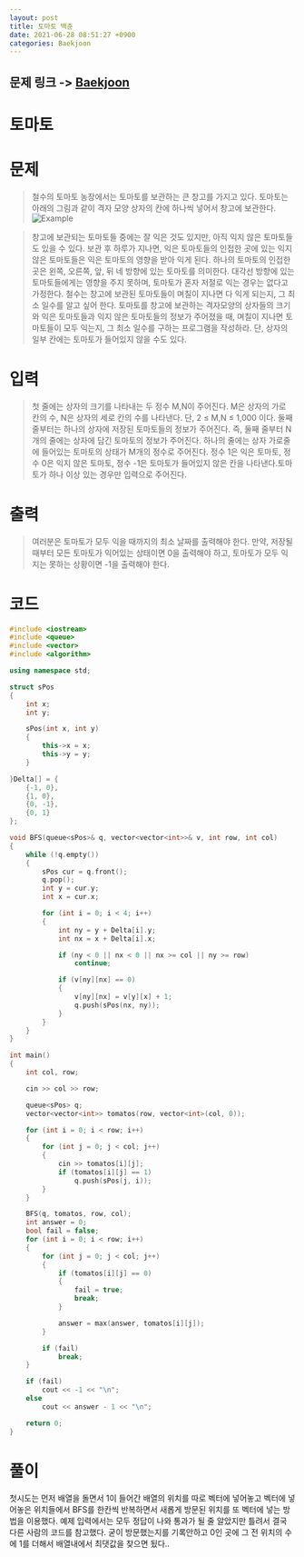 ```yaml
---
layout: post
title: 토마토 백준
date: 2021-06-28 08:51:27 +0900
categories: Baekjoon
---
```


## 문제 링크 -> [Baekjoon](https://www.acmicpc.net/problem/7576)
# 토마토

# 문제
> 철수의 토마토 농장에서는 토마토를 보관하는 큰 창고를 가지고 있다. 토마토는 아래의 그림과 같이 격자 모양 상자의 칸에 하나씩 넣어서 창고에 보관한다.
![Example](https://upload.acmicpc.net/de29c64f-dee7-4fe0-afa9-afd6fc4aad3a/-/preview/) 

> 창고에 보관되는 토마토들 중에는 잘 익은 것도 있지만, 아직 익지 않은 토마토들도 있을 수 있다. 보관 후 하루가 지나면, 익은 토마토들의 인접한 곳에 있는 익지 않은 토마토들은 익은 토마토의 영향을 받아 익게 된다. 하나의 토마토의 인접한 곳은 왼쪽, 오른쪽, 앞, 뒤 네 방향에 있는 토마토를 의미한다. 대각선 방향에 있는 토마토들에게는 영향을 주지 못하며, 토마토가 혼자 저절로 익는 경우는 없다고 가정한다. 철수는 창고에 보관된 토마토들이 며칠이 지나면 다 익게 되는지, 그 최소 일수를 알고 싶어 한다. 토마토를 창고에 보관하는 격자모양의 상자들의 크기와 익은 토마토들과 익지 않은 토마토들의 정보가 주어졌을 때, 며칠이 지나면 토마토들이 모두 익는지, 그 최소 일수를 구하는 프로그램을 작성하라. 단, 상자의 일부 칸에는 토마토가 들어있지 않을 수도 있다.

# 입력
> 첫 줄에는 상자의 크기를 나타내는 두 정수 M,N이 주어진다. M은 상자의 가로 칸의 수, N은 상자의 세로 칸의 수를 나타낸다. 단, 2 ≤ M,N ≤ 1,000 이다. 둘째 줄부터는 하나의 상자에 저장된 토마토들의 정보가 주어진다. 즉, 둘째 줄부터 N개의 줄에는 상자에 담긴 토마토의 정보가 주어진다. 하나의 줄에는 상자 가로줄에 들어있는 토마토의 상태가 M개의 정수로 주어진다. 정수 1은 익은 토마토, 정수 0은 익지 않은 토마토, 정수 -1은 토마토가 들어있지 않은 칸을 나타낸다.토마토가 하나 이상 있는 경우만 입력으로 주어진다.

# 출력
> 여러분은 토마토가 모두 익을 때까지의 최소 날짜를 출력해야 한다. 만약, 저장될 때부터 모든 토마토가 익어있는 상태이면 0을 출력해야 하고, 토마토가 모두 익지는 못하는 상황이면 -1을 출력해야 한다.

# 코드
```C++
#include <iostream>
#include <queue>
#include <vector>
#include <algorithm>

using namespace std;

struct sPos
{
	int x;
	int y;

	sPos(int x, int y)
	{
		this->x = x;
		this->y = y;
	}

}Delta[] = {
	{-1, 0},
	{1, 0},
	{0, -1},
	{0, 1}
};

void BFS(queue<sPos>& q, vector<vector<int>>& v, int row, int col)
{
	while (!q.empty())
	{
		sPos cur = q.front();
		q.pop();
		int y = cur.y;
		int x = cur.x;

		for (int i = 0; i < 4; i++)
		{
			int ny = y + Delta[i].y;
			int nx = x + Delta[i].x;

			if (ny < 0 || nx < 0 || nx >= col || ny >= row)
				continue;

			if (v[ny][nx] == 0)
			{
				v[ny][nx] = v[y][x] + 1;
				q.push(sPos(nx, ny));
			}
		}
	}
}

int main()
{
	int col, row;

	cin >> col >> row;

	queue<sPos> q;
	vector<vector<int>> tomatos(row, vector<int>(col, 0));

	for (int i = 0; i < row; i++)
	{
		for (int j = 0; j < col; j++)
		{
			cin >> tomatos[i][j];
			if (tomatos[i][j] == 1)
				q.push(sPos(j, i));
		}
	}

	BFS(q, tomatos, row, col);
	int answer = 0;
	bool fail = false;
	for (int i = 0; i < row; i++)
	{
		for (int j = 0; j < col; j++)
		{
			if (tomatos[i][j] == 0)
			{
				fail = true;
				break;
			}

			answer = max(answer, tomatos[i][j]);
		}

		if (fail)
			break;
	}

	if (fail)
		cout << -1 << "\n";
	else
		cout << answer - 1 << "\n";

	return 0;
}
```

# 풀이
첫시도는 먼저 배열을 돌면서 1이 들어간 배열의 위치를 따로 벡터에 넣어놓고 벡터에 넣어놓은 위치들에서 BFS를 한칸씩 반복하면서 새롭게 방문된 위치를 또 벡터에 넣는 방법을 이용했다. 예제 입력에서는 모두 정답이 나와 통과가 될 줄 알았지만 틀려서 결국 다른 사람의 코드를 참고했다. 굳이 방문했는지를 기록안하고 0인 곳에 그 전 위치의 수에 1를 더해서 배열내에서 최댓값을 찾으면 됬다..